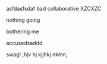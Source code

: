 asfdasfsdaf
bad
collaborative
XZCXZC

nothing going 

bothering me

accusedsaddd

swag!
,hjv
hj
kjjhkj
nkmn,
